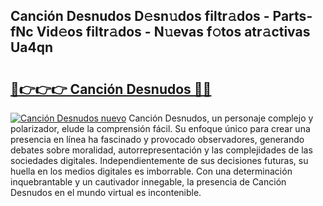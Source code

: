 ## Canción Desnudos D𝚎sn𝚞dos filtr𝚊dos - Parts-fNc Vid𝚎os filtr𝚊dos - N𝚞evas f𝚘tos atr𝚊ctivas Ua4qn

# <h2><a href="http://mbbgmv.tromn.icu/?c=Canci%c3%b3n+Desnudos">🔗👉👉👉 Canción Desnudos 🔗🔗</a></h2>

[![Canción Desnudos nuevo](https://i.imgur.com/pEAQMta.gif)](http://mbbgmv.tromn.icu/?c=Canci%c3%b3n+Desnudos)
Canción Desnudos, un personaje complejo y polarizador, elude la comprensión fácil. Su enfoque único para crear una presencia en línea ha fascinado y provocado observadores, generando debates sobre moralidad, autorrepresentación y las complejidades de las sociedades digitales. Independientemente de sus decisiones futuras, su huella en los medios digitales es imborrable. Con una determinación inquebrantable y un cautivador innegable, la presencia de Canción Desnudos en el mundo virtual es incontenible.
